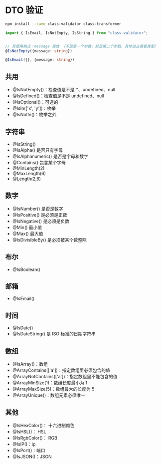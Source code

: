 # DTO 验证

```bash
npm install --save class-validator class-transformer
```

```ts
import { IsEmail, IsNotEmpty, IsString } from "class-validator";


// 其使用格式：message 属性 （不是第一个参数，就是第二个参数，具体进去看看类型）
@IsNotEmpty({message: string})

@IsEmail({}, {message: string})

```

## 共用

- @IsNotEmpty()：检查值是不是 ''、undefined、null
- @IsDefined()：检查值是不是 undefined、null
- @IsOptional()：可选的
- @IsIn(['x', 'y'])：枚举
- @IsNotIn()：枚举之外

## 字符串

- @IsString()
- @IsAlpha() 是否只有字母
- @IsAlphanumeric() 是否是字母和数字
- @Contains() 包含某个字母
- @MinLength(2)
- @MaxLength(6)
- @Length(2,6)

## 数字

- @IsNumber() 是否是数字
- @IsPositive() 是必须是正数
- @IsNegative() 是必须是负数
- @Min() 最小值
- @Max() 最大值
- @IsDivisibleBy() 是必须被某个数整除

## 布尔

- @IsBoolean()

## 邮箱

- @IsEmail()

## 时间

- @IsDate()
- @IsDateString() 是 ISO 标准的日期字符串

## 数组

- @IsArray()：数组
- @ArrayContains(['a'])：指定数组里必须包含的值
- @ArrayNotContains(['a'])：指定数组里不能包含的值
- @ArrayMinSize(1)：数组长度最小为 1
- @ArrayMaxSize(5)：数组最大的长度为 5
- @ArrayUnique()：数组元素必须唯一

## 其他

- @IsHexColor()： 十六进制颜色
- @IsHSL()： HSL
- @IsRgbColor()： RGB
- @IsIP()：ip
- @IsPort()：端口
- @IsJSON()：JSON
